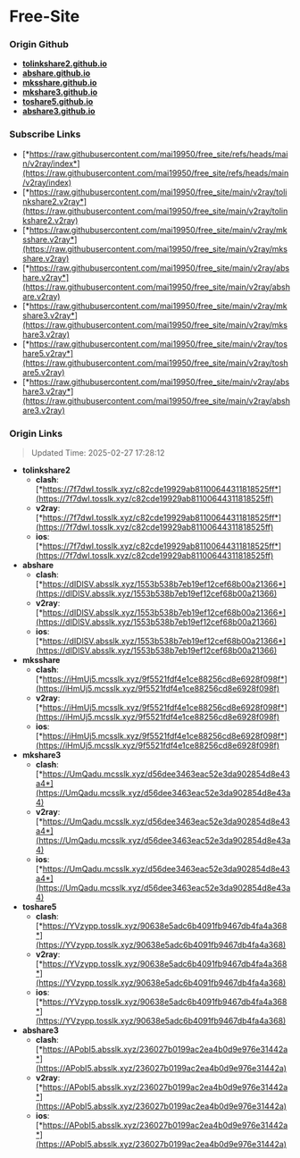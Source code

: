 # Free-Site

### Origin Github

- [**tolinkshare2.github.io**](https://github.com/tolinkshare2/tolinkshare2.github.io)
- [**abshare.github.io**](https://github.com/abshare/abshare.github.io)
- [**mksshare.github.io**](https://github.com/mksshare/mksshare.github.io)
- [**mkshare3.github.io**](https://github.com/mkshare3/mkshare3.github.io)
- [**toshare5.github.io**](https://github.com/toshare5/toshare5.github.io)
- [**abshare3.github.io**](https://github.com/abshare3/abshare3.github.io)

### Subscribe Links

- [*https://raw.githubusercontent.com/mai19950/free_site/refs/heads/main/v2ray/index*](https://raw.githubusercontent.com/mai19950/free_site/refs/heads/main/v2ray/index)
- [*https://raw.githubusercontent.com/mai19950/free_site/main/v2ray/tolinkshare2.v2ray*](https://raw.githubusercontent.com/mai19950/free_site/main/v2ray/tolinkshare2.v2ray)
- [*https://raw.githubusercontent.com/mai19950/free_site/main/v2ray/mksshare.v2ray*](https://raw.githubusercontent.com/mai19950/free_site/main/v2ray/mksshare.v2ray)
- [*https://raw.githubusercontent.com/mai19950/free_site/main/v2ray/abshare.v2ray*](https://raw.githubusercontent.com/mai19950/free_site/main/v2ray/abshare.v2ray)
- [*https://raw.githubusercontent.com/mai19950/free_site/main/v2ray/mkshare3.v2ray*](https://raw.githubusercontent.com/mai19950/free_site/main/v2ray/mkshare3.v2ray)
- [*https://raw.githubusercontent.com/mai19950/free_site/main/v2ray/toshare5.v2ray*](https://raw.githubusercontent.com/mai19950/free_site/main/v2ray/toshare5.v2ray)
- [*https://raw.githubusercontent.com/mai19950/free_site/main/v2ray/abshare3.v2ray*](https://raw.githubusercontent.com/mai19950/free_site/main/v2ray/abshare3.v2ray)

### Origin Links

> Updated Time: 2025-02-27 17:28:12

- **tolinkshare2**
  - **clash**: [*https://7f7dwI.tosslk.xyz/c82cde19929ab81100644311818525ff*](https://7f7dwI.tosslk.xyz/c82cde19929ab81100644311818525ff)
  - **v2ray**: [*https://7f7dwI.tosslk.xyz/c82cde19929ab81100644311818525ff*](https://7f7dwI.tosslk.xyz/c82cde19929ab81100644311818525ff)
  - **ios**: [*https://7f7dwI.tosslk.xyz/c82cde19929ab81100644311818525ff*](https://7f7dwI.tosslk.xyz/c82cde19929ab81100644311818525ff)
- **abshare**
  - **clash**: [*https://dIDlSV.absslk.xyz/1553b538b7eb19ef12cef68b00a21366*](https://dIDlSV.absslk.xyz/1553b538b7eb19ef12cef68b00a21366)
  - **v2ray**: [*https://dIDlSV.absslk.xyz/1553b538b7eb19ef12cef68b00a21366*](https://dIDlSV.absslk.xyz/1553b538b7eb19ef12cef68b00a21366)
  - **ios**: [*https://dIDlSV.absslk.xyz/1553b538b7eb19ef12cef68b00a21366*](https://dIDlSV.absslk.xyz/1553b538b7eb19ef12cef68b00a21366)
- **mksshare**
  - **clash**: [*https://iHmUj5.mcsslk.xyz/9f5521fdf4e1ce88256cd8e6928f098f*](https://iHmUj5.mcsslk.xyz/9f5521fdf4e1ce88256cd8e6928f098f)
  - **v2ray**: [*https://iHmUj5.mcsslk.xyz/9f5521fdf4e1ce88256cd8e6928f098f*](https://iHmUj5.mcsslk.xyz/9f5521fdf4e1ce88256cd8e6928f098f)
  - **ios**: [*https://iHmUj5.mcsslk.xyz/9f5521fdf4e1ce88256cd8e6928f098f*](https://iHmUj5.mcsslk.xyz/9f5521fdf4e1ce88256cd8e6928f098f)
- **mkshare3**
  - **clash**: [*https://UmQadu.mcsslk.xyz/d56dee3463eac52e3da902854d8e43a4*](https://UmQadu.mcsslk.xyz/d56dee3463eac52e3da902854d8e43a4)
  - **v2ray**: [*https://UmQadu.mcsslk.xyz/d56dee3463eac52e3da902854d8e43a4*](https://UmQadu.mcsslk.xyz/d56dee3463eac52e3da902854d8e43a4)
  - **ios**: [*https://UmQadu.mcsslk.xyz/d56dee3463eac52e3da902854d8e43a4*](https://UmQadu.mcsslk.xyz/d56dee3463eac52e3da902854d8e43a4)
- **toshare5**
  - **clash**: [*https://YVzypp.tosslk.xyz/90638e5adc6b4091fb9467db4fa4a368*](https://YVzypp.tosslk.xyz/90638e5adc6b4091fb9467db4fa4a368)
  - **v2ray**: [*https://YVzypp.tosslk.xyz/90638e5adc6b4091fb9467db4fa4a368*](https://YVzypp.tosslk.xyz/90638e5adc6b4091fb9467db4fa4a368)
  - **ios**: [*https://YVzypp.tosslk.xyz/90638e5adc6b4091fb9467db4fa4a368*](https://YVzypp.tosslk.xyz/90638e5adc6b4091fb9467db4fa4a368)
- **abshare3**
  - **clash**: [*https://APobI5.absslk.xyz/236027b0199ac2ea4b0d9e976e31442a*](https://APobI5.absslk.xyz/236027b0199ac2ea4b0d9e976e31442a)
  - **v2ray**: [*https://APobI5.absslk.xyz/236027b0199ac2ea4b0d9e976e31442a*](https://APobI5.absslk.xyz/236027b0199ac2ea4b0d9e976e31442a)
  - **ios**: [*https://APobI5.absslk.xyz/236027b0199ac2ea4b0d9e976e31442a*](https://APobI5.absslk.xyz/236027b0199ac2ea4b0d9e976e31442a)
